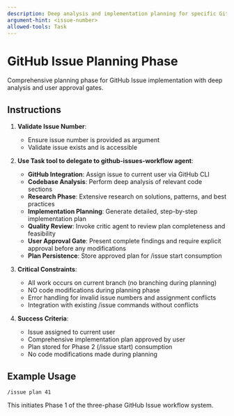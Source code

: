 ```yaml
---
description: Deep analysis and implementation planning for specific GitHub Issue.
argument-hint: <issue-number>
allowed-tools: Task
---
```


# GitHub Issue Planning Phase

Comprehensive planning phase for GitHub Issue implementation with deep analysis and user approval gates.

## Instructions

1. **Validate Issue Number**:
   - Ensure issue number is provided as argument
   - Validate issue exists and is accessible

2. **Use Task tool to delegate to github-issues-workflow agent**:
   - **GitHub Integration**: Assign issue to current user via GitHub CLI
   - **Codebase Analysis**: Perform deep analysis of relevant code sections
   - **Research Phase**: Extensive research on solutions, patterns, and best practices
   - **Implementation Planning**: Generate detailed, step-by-step implementation plan
   - **Quality Review**: Invoke critic agent to review plan completeness and feasibility
   - **User Approval Gate**: Present complete findings and require explicit approval before any modifications
   - **Plan Persistence**: Store approved plan for /issue start consumption

3. **Critical Constraints**:
   - All work occurs on current branch (no branching during planning)
   - NO code modifications during planning phase
   - Error handling for invalid issue numbers and assignment conflicts
   - Integration with existing /issue commands without conflicts

4. **Success Criteria**:
   - Issue assigned to current user
   - Comprehensive implementation plan approved by user
   - Plan stored for Phase 2 (/issue start) consumption
   - No code modifications made during planning

## Example Usage

```
/issue plan 41
```

This initiates Phase 1 of the three-phase GitHub Issue workflow system.